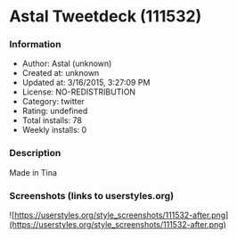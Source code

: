 # Astal Tweetdeck (111532)

### Information
- Author: Astal (unknown)
- Created at: unknown
- Updated at: 3/16/2015, 3:27:09 PM
- License: NO-REDISTRIBUTION
- Category: twitter
- Rating: undefined
- Total installs: 78
- Weekly installs: 0


### Description
Made in Tina


### Screenshots (links to userstyles.org)
![https://userstyles.org/style_screenshots/111532-after.png](https://userstyles.org/style_screenshots/111532-after.png)


